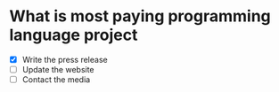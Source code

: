 # What is most paying programming language project
- [x] Write the press release
- [ ] Update the website
- [ ] Contact the media
